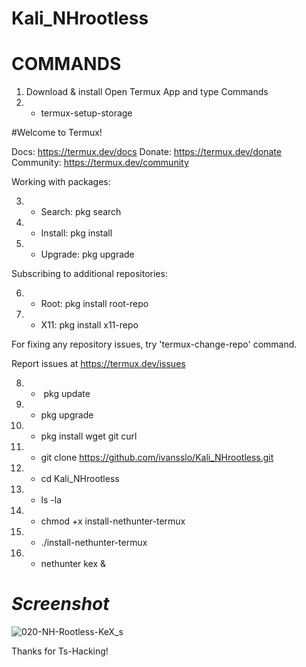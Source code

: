 # Kali_NHrootless

# **COMMANDS**

1. Download & install Open Termux App and type Commands
2. - termux-setup-storage

#Welcome to Termux!

Docs:       https://termux.dev/docs
Donate:     https://termux.dev/donate
Community:  https://termux.dev/community

Working with packages:

3. - Search:  pkg search <query>
4. - Install: pkg install <package>
5. - Upgrade: pkg upgrade

Subscribing to additional repositories:

6.  - Root:    pkg install root-repo
7.  - X11:     pkg install x11-repo

For fixing any repository issues,
try 'termux-change-repo' command.

Report issues at https://termux.dev/issues
           
8.  -  pkg update
           
9.  -  pkg upgrade

10. -  pkg install wget git curl

11. -  git clone https://github.com/ivansslo/Kali_NHrootless.git

12. -  cd Kali_NHrootless

13. -  ls -la

14. -  chmod +x install-nethunter-termux

15. -  ./install-nethunter-termux

16. -  nethunter kex &

# *Screenshot*

![020-NH-Rootless-KeX_s](https://user-images.githubusercontent.com/68728063/201074665-30ba7746-984a-44db-88dd-e3a7c8a44d59.png)

Thanks for Ts-Hacking!